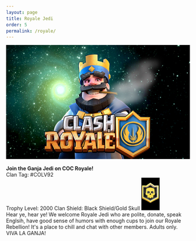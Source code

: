 ```yaml
---
layout: page
title: Royale Jedi
order: 5 
permalink: /royale/
---
```


![Clash Royale image](/royale.png)

**Join the Ganja Jedi on COC Royale!** <br/>
Clan Tag: #COLV92 <br/>
Trophy Level: 2000
Clan Shield: Black Shield/Gold Skull <img src="/royale_badge.jpg" width="50px"/> <br/>
Hear ye, hear ye! We welcome Royale Jedi who are polite, donate, speak Englsih, have good sense of humors with enough cups to join our Royale Rebellion! It's a place to chill and chat with other members. Adults only. VIVA LA GANJA!

